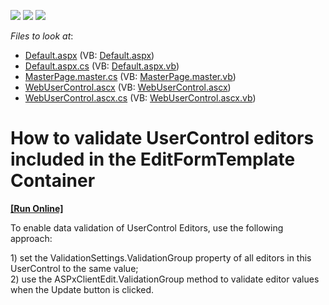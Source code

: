 <!-- default badges list -->
![](https://img.shields.io/endpoint?url=https://codecentral.devexpress.com/api/v1/VersionRange/128543892/15.1.3%2B)
[![](https://img.shields.io/badge/Open_in_DevExpress_Support_Center-FF7200?style=flat-square&logo=DevExpress&logoColor=white)](https://supportcenter.devexpress.com/ticket/details/E245)
[![](https://img.shields.io/badge/📖_How_to_use_DevExpress_Examples-e9f6fc?style=flat-square)](https://docs.devexpress.com/GeneralInformation/403183)
<!-- default badges end -->
<!-- default file list -->
*Files to look at*:

* [Default.aspx](./CS/TestGridViewSite81/Default.aspx) (VB: [Default.aspx](./VB/TestGridViewSite81/Default.aspx))
* [Default.aspx.cs](./CS/TestGridViewSite81/Default.aspx.cs) (VB: [Default.aspx.vb](./VB/TestGridViewSite81/Default.aspx.vb))
* [MasterPage.master.cs](./CS/TestGridViewSite81/MasterPage.master.cs) (VB: [MasterPage.master.vb](./VB/TestGridViewSite81/MasterPage.master.vb))
* [WebUserControl.ascx](./CS/TestGridViewSite81/WebUserControl.ascx) (VB: [WebUserControl.ascx](./VB/TestGridViewSite81/WebUserControl.ascx))
* [WebUserControl.ascx.cs](./CS/TestGridViewSite81/WebUserControl.ascx.cs) (VB: [WebUserControl.ascx.vb](./VB/TestGridViewSite81/WebUserControl.ascx.vb))
<!-- default file list end -->
# How to validate UserControl editors included in the EditFormTemplate Container
<!-- run online -->
**[[Run Online]](https://codecentral.devexpress.com/e245/)**
<!-- run online end -->


<p>To enable data validation of UserControl Editors, use the following approach:</p><p>1)  set the ValidationSettings.ValidationGroup property of all editors in this UserControl to the same value;<br />
2)  use the ASPxClientEdit.ValidationGroup method to validate editor values when the Update button is clicked.</p>

<br/>


